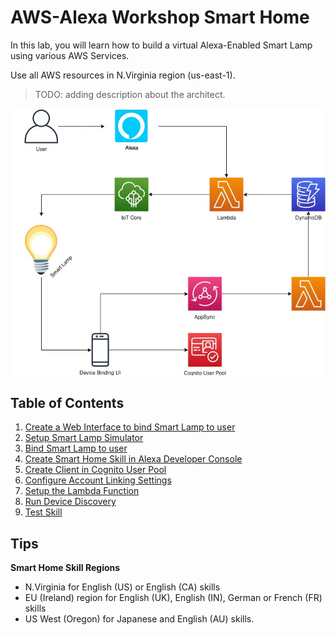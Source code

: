# AWS-Alexa Workshop Smart Home
In this lab, you will learn how to build a virtual Alexa-Enabled
Smart Lamp using various AWS Services.

Use all AWS resources in N.Virginia region (us-east-1).

> TODO: adding description about the architect.

![](docs/assets/alexa-workshop-arch.jpg)

## Table of Contents

1. [Create a Web Interface to bind Smart Lamp to user](https://github.com/lab798/aws-alexa-workshop-ui)
1. [Setup Smart Lamp Simulator](https://github.com/lab798/aws-alexa-workshop-smarthome-lamp)
1. [Bind Smart Lamp to user](docs/bind-device.md)
1. [Create Smart Home Skill in Alexa Developer Console](docs/create-skill.md)
1. [Create Client in Cognito User Pool](docs/create-cup-client.md)
1. [Configure Account Linking Settings](docs/account-linking.md)
1. [Setup the Lambda Function](docs/create-lambda.md)
1. [Run Device Discovery](docs/device-discovery.md)
1. [Test Skill](docs/test-skill.md)


## Tips

**Smart Home Skill Regions**
* N.Virginia for English (US) or English (CA) skills
* EU (Ireland) region for English (UK), English (IN), German or French (FR) skills
* US West (Oregon) for Japanese and English (AU) skills.